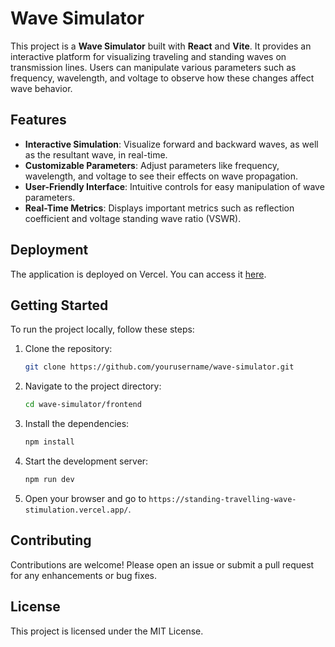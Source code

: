 # Wave Simulator

This project is a **Wave Simulator** built with **React** and **Vite**. It provides an interactive platform for visualizing traveling and standing waves on transmission lines. Users can manipulate various parameters such as frequency, wavelength, and voltage to observe how these changes affect wave behavior.

## Features

- **Interactive Simulation**: Visualize forward and backward waves, as well as the resultant wave, in real-time.
- **Customizable Parameters**: Adjust parameters like frequency, wavelength, and voltage to see their effects on wave propagation.
- **User-Friendly Interface**: Intuitive controls for easy manipulation of wave parameters.
- **Real-Time Metrics**: Displays important metrics such as reflection coefficient and voltage standing wave ratio (VSWR).

## Deployment

The application is deployed on Vercel. You can access it [here](YOUR_VERCEL_LINK).

## Getting Started

To run the project locally, follow these steps:

1. Clone the repository:
   ```bash
   git clone https://github.com/yourusername/wave-simulator.git
   ```

2. Navigate to the project directory:
   ```bash
   cd wave-simulator/frontend
   ```

3. Install the dependencies:
   ```bash
   npm install
   ```

4. Start the development server:
   ```bash
   npm run dev
   ```

5. Open your browser and go to `https://standing-travelling-wave-stimulation.vercel.app/`.

## Contributing

Contributions are welcome! Please open an issue or submit a pull request for any enhancements or bug fixes.

## License

This project is licensed under the MIT License.
